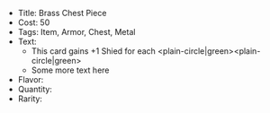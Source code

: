 * Title: Brass Chest Piece
* Cost: 50
* Tags: Item, Armor, Chest, Metal
* Text: 
	* This card gains +1 Shied for each <plain-circle|green><plain-circle|green>
	* Some more text here
* Flavor:
* Quantity:
* Rarity:
